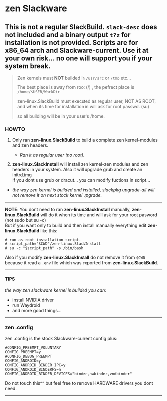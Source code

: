 # zen Slackware

This is not a regular SlackBuild. `slack-desc` does not included  and a binary output `t?z` for installation is **not** provided.
Scripts are for **x86_64 arch** and **Slackware-current**.
Use it at your own risk... no one will support you if your system break.
---

>
> Zen kernels must **NOT** builded in `/usr/src` or `/tmp` etc...
>
> The best place is away from root (/) , the pefrect place is `/home/$USER/WorkDir`
>
> zen-linux.SlackBuild must executed as regular user, NOT AS ROOT, and when its time for installation in will ask for root passwd. (su)
>
> so all building will be in your user's /home.

### HOWTO

1. Only ran **zen-linux.SlackBuild** to build a complete zen kernel-modules and zen headers.
   - *Ran it as regular user (no root).*

2. **zen-linux.SlackInstall** will install zen kernel-zen modules and zen headers in your system. Also it will upgrade grub and create an initrd.img <br>
If you dont use grub or dracut... you can modify fuctions in script...<br>
- *the way zen kernel is builded and installed, slackpkg upgrade-all will not remove it on next stock kernel upgrade.*

---

  **NOTE**: You dont need to ran **zen-linux.SlackInstall** manually, **zen-linux.SlackBuild** will do it when its time and  will ask for your root pasword (not sudo but su -c) <br>
But if you want only to build and then install manually everything  edit **zen-linux.SlackBuild** like this:
```
# run as root installation script.
# script_path="$CWD"/zen-linux.SlackInstall
# su -c "$script_path" -s /bin/bash
```
Also if you modify **zen-linux.SlackInstall** do not remove it from `$CWD` because it read a `.env` file which was exported from **zen-linux.SlackBuild**. 

---

#### TIPS
*the way zen slackware kernel is builded you can:*
- install NVIDIA driver
- run Waydroid
- and more good things...

---

### zen .config

zen .config is the stock Slackware-current config plus:
```
#CONFIG_PREEMPT_VOLUNTARY
CONFIG_PREEMPT=y
#CONFIG_DEBUG_PREEMPT
CONFIG_ANDROID=y
CONFIG_ANDROID_BINDER_IPC=y
CONFIG_ANDROID_BINDERFS=n
CONFIG_ANDROID_BINDER_DEVICES="binder,hwbinder,vndbinder" 
``` 
Do not touch this^^ but feel free to remove HARDWARE drivers you dont need.


---
